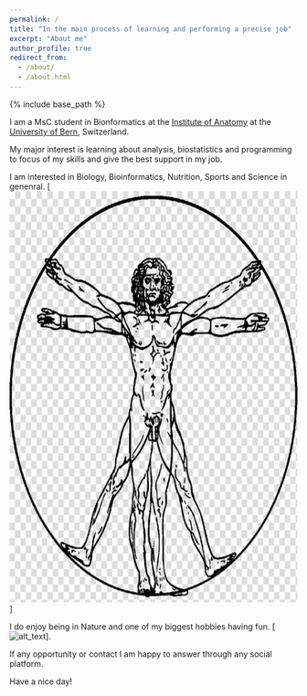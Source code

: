 ```yaml
---
permalink: /
title: "In the main process of learning and performing a precise job"
excerpt: "About me"
author_profile: true
redirect_from: 
  - /about/
  - /about.html
---
```


{% include base_path %}

I am a MsC student in Bionformatics at the [Institute of Anatomy](https://www.ana.unibe.ch/index_eng.html) at the [University of Bern](https://www.unibe.ch/index_eng.html), Switzerland.

My major interest is learning about analysis, biostatistics and programming to focus of my skills and give the best support in my job.

I am interested in Biology, Bioinformatics, Nutrition, Sports and Science in genenral. [<img alt="alt_text" width="1080px" height="720px" src="images/asics.jpg" />]


I do enjoy being in Nature and one of my biggest hobbies having fun. [<img alt="alt_text" width="1080px" height="720px" src="images/paraAmis.jpg" />].

If any opportunity or contact I am happy to answer through any social platform.

Have a nice day!


